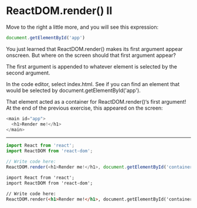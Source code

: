 # ReactDOM.render() II
Move to the right a little more, and you will see this expression:

```js
document.getElementById('app')
```

You just learned that ReactDOM.render() makes its first argument appear onscreen. But where on the screen should that first argument appear?

The first argument is appended to whatever element is selected by the second argument.

In the code editor, select index.html. See if you can find an element that would be selected by document.getElementById('app').

That element acted as a container for ReactDOM.render()‘s first argument! At the end of the previous exercise, this appeared on the screen:

```js
<main id="app">
  <h1>Render me!</h1>
</main>
```

***


```js
import React from 'react';
import ReactDOM from 'react-dom';

// Write code here:
ReactDOM.render(<h1>Render me!</h1>, document.getElementById('container'));
```

```html
import React from 'react';
import ReactDOM from 'react-dom';

// Write code here:
ReactDOM.render(<h1>Render me!</h1>, document.getElementById('container'));
```